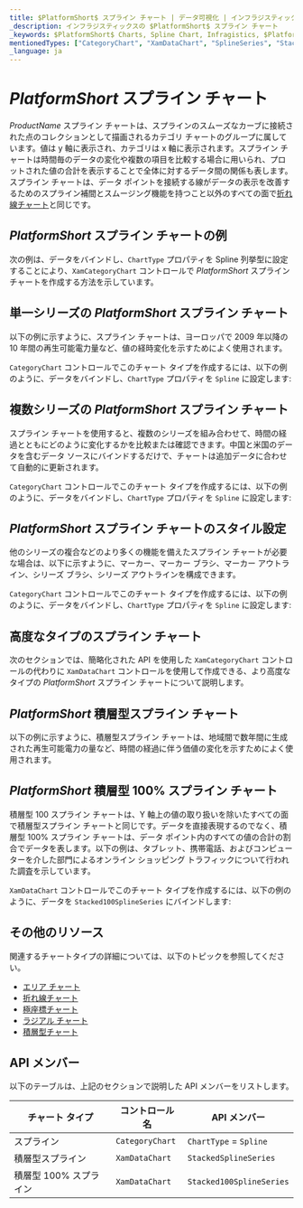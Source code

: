```yaml
---
title: $PlatformShort$ スプライン チャート | データ可視化 | インフラジスティックス
_description: インフラジスティックスの $PlatformShort$ スプライン チャート
_keywords: $PlatformShort$ Charts, Spline Chart, Infragistics, $PlatformShort$ チャート, スプライン チャート, インフラジスティックス
mentionedTypes: ["CategoryChart", "XamDataChart", "SplineSeries", "StackedSplineSeries", "Stacked100SplineSeries"]
_language: ja
---
```

# $PlatformShort$ スプライン チャート

$ProductName$ スプライン チャートは、スプラインのスムーズなカーブに接続された点のコレクションとして描画されるカテゴリ チャートのグループに属しています。値は y 軸に表示され、カテゴリは x 軸に表示されます。スプライン チャートは時間毎のデータの変化や複数の項目を比較する場合に用いられ、プロットされた値の合計を表示することで全体に対するデータ間の関係も表します。スプライン チャートは、データ ポイントを接続する線がデータの表示を改善するためのスプライン補間とスムージング機能を持つこと以外のすべての面で[折れ線チャート](line-chart.md)と同じです。

## $PlatformShort$ スプライン チャートの例

次の例は、データをバインドし、`ChartType` プロパティを Spline 列挙型に設定することにより、`XamCategoryChart` コントロールで $PlatformShort$ スプライン チャートを作成する方法を示しています。

<code-view style="height: 600px"
           data-demos-base-url="{environment:dvDemosBaseUrl}"
           iframe-src="{environment:dvDemosBaseUrl}/charts/category-chart-spline-multiple-sources"
           alt="$PlatformShort$ 複数ソースのスプライン チャート" >
</code-view>

<div class="divider--half"></div>

## 単一シリーズの $PlatformShort$ スプライン チャート

以下の例に示すように、スプライン チャートは、ヨーロッパで 2009 年以降の 10 年間の再生可能電力量など、値の経時変化を示すためによく使用されます。

`CategoryChart` コントロールでこのチャート タイプを作成するには、以下の例のように、データをバインドし、`ChartType` プロパティを `Spline` に設定します:

<code-view style="height: 600px"
           data-demos-base-url="{environment:dvDemosBaseUrl}"
           iframe-src="{environment:dvDemosBaseUrl}/charts/category-chart-spline-single-source"
           alt="単一シリーズの $PlatformShort$ スプライン チャート" >
</code-view>

<div class="divider--half"></div>

## 複数シリーズの $PlatformShort$ スプライン チャート

スプライン チャートを使用すると、複数のシリーズを組み合わせて、時間の経過とともにどのように変化するかを比較または確認できます。中国と米国のデータを含むデータ ソースにバインドするだけで、チャートは追加データに合わせて自動的に更新されます。

`CategoryChart` コントロールでこのチャート タイプを作成するには、以下の例のように、データをバインドし、`ChartType` プロパティを `Spline` に設定します:

<code-view style="height: 600px"
           data-demos-base-url="{environment:dvDemosBaseUrl}"
           iframe-src="{environment:dvDemosBaseUrl}/charts/category-chart-spline-multiple-sources"
           alt="複数シリーズの $PlatformShort$ スプライン チャート" >
</code-view>

<div class="divider--half"></div>

## $PlatformShort$ スプライン チャートのスタイル設定

他のシリーズの複合などのより多くの機能を備えたスプライン チャートが必要な場合は、以下に示すように、マーカー、マーカー ブラシ、マーカー アウトライン、シリーズ ブラシ、シリーズ アウトラインを構成できます。

`CategoryChart` コントロールでこのチャート タイプを作成するには、以下の例のように、データをバインドし、`ChartType` プロパティを `Spline` に設定します:

<code-view style="height: 600px"
           data-demos-base-url="{environment:dvDemosBaseUrl}"
           iframe-src="{environment:dvDemosBaseUrl}/charts/category-chart-spline-styling"
           alt="$PlatformShort$ スプライン チャートのスタイル設定" >
</code-view>

<div class="divider--half"></div>

## 高度なタイプのスプライン チャート

次のセクションでは、簡略化された API を使用した `XamCategoryChart` コントロールの代わりに `XamDataChart` コントロールを使用して作成できる、より高度なタイプの $PlatformShort$ スプライン チャートについて説明します。

## $PlatformShort$ 積層型スプライン チャート

以下の例に示すように、積層型スプライン チャートは、地域間で数年間に生成された再生可能電力の量など、時間の経過に伴う価値の変化を示すためによく使用されます。

<code-view style="height: 600px"
           data-demos-base-url="{environment:dvDemosBaseUrl}"
           iframe-src="{environment:dvDemosBaseUrl}/charts/data-chart-stacked-spline-chart"
           alt="$PlatformShort$ 積層型スプライン チャート" >
</code-view>

<div class="divider--half"></div>

## $PlatformShort$ 積層型 100% スプライン チャート

積層型 100 スプライン チャートは、Y 軸上の値の取り扱いを除いたすべての面で積層型スプライン チャートと同じです。データを直接表現するのでなく、積層型 100% スプライン チャートは、データ ポイント内のすべての値の合計の割合でデータを表します。以下の例は、タブレット、携帯電話、およびコンピューターを介した部門によるオンライン ショッピング トラフィックについて行われた調査を示しています。

`XamDataChart` コントロールでこのチャート タイプを作成するには、以下の例のように、データを `Stacked100SplineSeries` にバインドします:

<code-view style="height: 600px"
           data-demos-base-url="{environment:dvDemosBaseUrl}"
           iframe-src="{environment:dvDemosBaseUrl}/charts/data-chart-stacked-100-spline-chart"
           alt="$PlatformShort$ 積層型 100 スプライン チャート" >
</code-view>

<div class="divider--half"></div>

## その他のリソース

関連するチャートタイプの詳細については、以下のトピックを参照してください。

- [エリア チャート](area-chart.md)
- [折れ線チャート](spline-chart.md)
- [極座標チャート](polar-chart.md)
- [ラジアル チャート](radial-chart.md)
- [積層型チャート](stacked-chart.md)

## API メンバー

以下のテーブルは、上記のセクションで説明した API メンバーをリストします。

チャート タイプ          | コントロール名       | API メンバー
--------------------|--------------------|--------------------------
スプライン              | `CategoryChart` | `ChartType` = `Spline`
積層型スプライン      | `XamDataChart`     | `StackedSplineSeries`
積層型 100% スプライン | `XamDataChart`     | `Stacked100SplineSeries`
